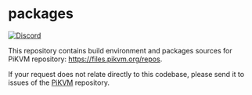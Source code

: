 # packages
[![Discord](https://img.shields.io/discord/580094191938437144?logo=discord)](https://discord.gg/bpmXfz5)

This repository contains build environment and packages sources for PiKVM repository: https://files.pikvm.org/repos.

If your request does not relate directly to this codebase, please send it to issues of the [PiKVM](https://github.com/pikvm/pikvm/issues) repository.
